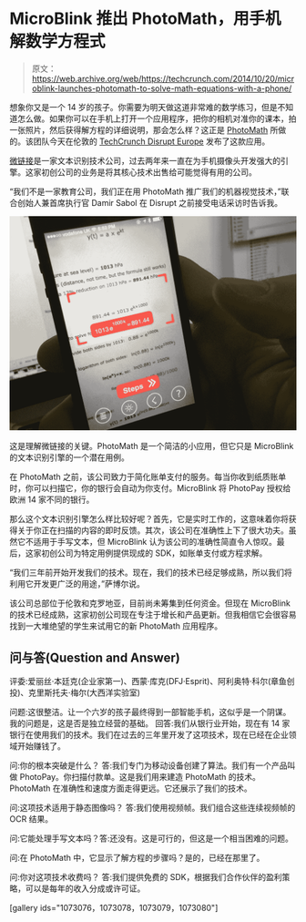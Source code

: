 # MicroBlink 推出 PhotoMath，用手机解数学方程式 

> 原文：<https://web.archive.org/web/https://techcrunch.com/2014/10/20/microblink-launches-photomath-to-solve-math-equations-with-a-phone/>

想象你又是一个 14 岁的孩子。你需要为明天做这道非常难的数学练习，但是不知道怎么做。如果你可以在手机上打开一个应用程序，把你的相机对准你的课本，拍一张照片，然后获得解方程的详细说明，那会怎么样？这正是 [PhotoMath](https://web.archive.org/web/20230219231234/http://www.photomath.net/) 所做的。该团队今天在伦敦的 [TechCrunch Disrupt Europe](https://web.archive.org/web/20230219231234/https://techcrunch.com/events/disrupt-eu/) 发布了这款应用。

[微链接](https://web.archive.org/web/20230219231234/http://www.microblink.com/)是一家文本识别技术公司，过去两年来一直在为手机摄像头开发强大的引擎。这家初创公司的业务是将其核心技术出售给可能觉得有用的公司。

“我们不是一家教育公司，我们正在用 PhotoMath 推广我们的机器视觉技术，”联合创始人兼首席执行官 Damir Sabol 在 Disrupt 之前接受电话采访时告诉我。

![PhotoMath](img/bb5d6c2b0784b855b508a62fb2a237cc.png)

这是理解微链接的关键。PhotoMath 是一个简洁的小应用，但它只是 MicroBlink 的文本识别引擎的一个潜在用例。

在 PhotoMath 之前，该公司致力于简化账单支付的服务。每当你收到纸质账单时，你可以扫描它，你的银行会自动为你支付。MicroBlink 将 PhotoPay 授权给欧洲 14 家不同的银行。

那么这个文本识别引擎怎么样比较好呢？首先，它是实时工作的，这意味着你将获得关于你正在扫描的内容的即时反馈。其次，该公司在准确性上下了很大功夫。虽然它不适用于手写文本，但 MicroBlink 认为该公司的准确性简直令人惊叹。最后，这家初创公司为特定用例提供现成的 SDK，如账单支付或方程求解。

“我们三年前开始开发我们的技术。现在，我们的技术已经足够成熟，所以我们将利用它开发更广泛的用途，”萨博尔说。

该公司总部位于伦敦和克罗地亚，目前尚未筹集到任何资金。但现在 MicroBlink 的技术已经成熟，这家初创公司现在专注于增长和产品更新。但我相信它会很容易找到一大堆绝望的学生来试用它的新 PhotoMath 应用程序。

## 问与答(Question and Answer)

评委:爱丽丝·本廷克(企业家第一)、西蒙·库克(DFJ·Esprit)、阿利奥特·科尔(章鱼创投)、克里斯托夫·梅尔(大西洋实验室)

问题:这很整洁。让一个六岁的孩子最终得到一部智能手机，这似乎是一个阴谋。我的问题是，这是否是独立经营的基础。
回答:我们从银行业开始，现在有 14 家银行在使用我们的技术。我们在过去的三年里开发了这项技术，现在已经在企业领域开始赚钱了。

问:你的根本突破是什么？
答:我们专门为移动设备创建了算法。我们有一个产品叫做 PhotoPay。你扫描付款单。这是我们用来建造 PhotoMath 的技术。PhotoMath 在准确性和速度方面走得更远。它还展示了我们的技术。

问:这项技术适用于静态图像吗？
答:我们使用视频帧。我们组合这些连续视频帧的 OCR 结果。

问:它能处理手写文本吗？答:还没有。这是可行的，但这是一个相当困难的问题。

问:在 PhotoMath 中，它显示了解方程的步骤吗？是的，已经在那里了。

问:你对这项技术收费吗？
答:我们提供免费的 SDK，根据我们合作伙伴的盈利策略，可以是每年的收入分成或许可证。

[gallery ids="1073076，1073078，1073079，1073080"]